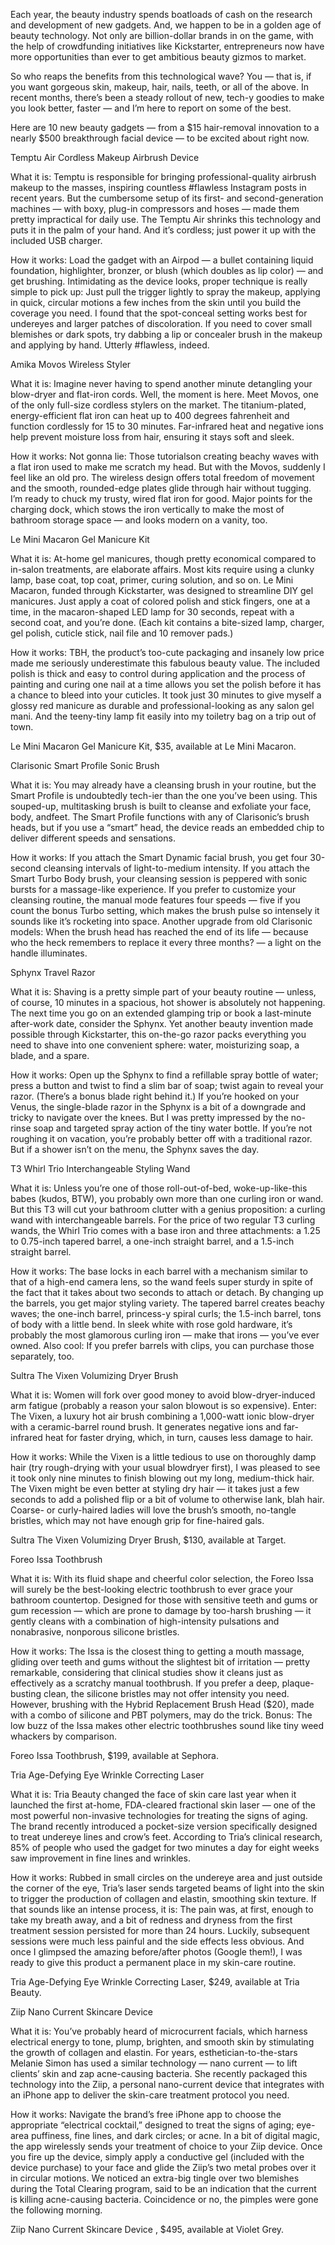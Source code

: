 Each year, the beauty industry spends boatloads of cash on the research and development of new gadgets. And, we happen to be in a golden age of beauty technology. Not only are billion-dollar brands in on the game, with the help of crowdfunding initiatives like Kickstarter, entrepreneurs now have more opportunities than ever to get ambitious beauty gizmos to market.

So who reaps the benefits from this technological wave? You — that is, if you want gorgeous skin, makeup, hair, nails, teeth, or all of the above. In recent months, there’s been a steady rollout of new, tech-y goodies to make you look better, faster — and I’m here to report on some of the best.

Here are 10 new beauty gadgets — from a $15 hair-removal innovation to a nearly $500 breakthrough facial device — to be excited about right now.

Temptu Air Cordless Makeup Airbrush Device

What it is: Temptu is responsible for bringing professional-quality airbrush makeup to the masses, inspiring countless #flawless Instagram posts in recent years. But the cumbersome setup of its first- and second-generation machines — with boxy, plug-in compressors and hoses — made them pretty impractical for daily use. The Temptu Air shrinks this technology and puts it in the palm of your hand. And it’s cordless; just power it up with the included USB charger.

How it works: Load the gadget with an Airpod — a bullet containing liquid foundation, highlighter, bronzer, or blush (which doubles as lip color) — and get brushing. Intimidating as the device looks, proper technique is really simple to pick up: Just pull the trigger lightly to spray the makeup, applying in quick, circular motions a few inches from the skin until you build the coverage you need. I found that the spot-conceal setting works best for undereyes and larger patches of discoloration. If you need to cover small blemishes or dark spots, try dabbing a lip or concealer brush in the makeup and applying by hand. Utterly #flawless, indeed.

Amika Movos Wireless Styler

What it is: Imagine never having to spend another minute detangling your blow-dryer and flat-iron cords. Well, the moment is here. Meet Movos, one of the only full-size cordless stylers on the market. The titanium-plated, energy-efficient flat iron can heat up to 400 degrees fahrenheit and function cordlessly for 15 to 30 minutes. Far-infrared heat and negative ions help prevent moisture loss from hair, ensuring it stays soft and sleek.

How it works: Not gonna lie: Those tutorialson creating beachy waves with a flat iron used to make me scratch my head. But with the Movos, suddenly I feel like an old pro. The wireless design offers total freedom of movement and the smooth, rounded-edge plates glide through hair without tugging. I’m ready to chuck my trusty, wired flat iron for good. Major points for the charging dock, which stows the iron vertically to make the most of bathroom storage space — and looks modern on a vanity, too.

Le Mini Macaron Gel Manicure Kit

What it is: At-home gel manicures, though pretty economical compared to in-salon treatments, are elaborate affairs. Most kits require using a clunky lamp, base coat, top coat, primer, curing solution, and so on. Le Mini Macaron, funded through Kickstarter, was designed to streamline DIY gel manicures. Just apply a coat of colored polish and stick fingers, one at a time, in the macaron-shaped LED lamp for 30 seconds, repeat with a second coat, and you’re done. (Each kit contains a bite-sized lamp, charger, gel polish, cuticle stick, nail file and 10 remover pads.)

How it works: TBH, the product’s too-cute packaging and insanely low price made me seriously underestimate this fabulous beauty value. The included polish is thick and easy to control during application and the process of painting and curing one nail at a time allows you set the polish before it has a chance to bleed into your cuticles. It took just 30 minutes to give myself a glossy red manicure as durable and professional-looking as any salon gel mani. And the teeny-tiny lamp fit easily into my toiletry bag on a trip out of town.

Le Mini Macaron Gel Manicure Kit, $35, available at Le Mini Macaron.

Clarisonic Smart Profile Sonic Brush

What it is: You may already have a cleansing brush in your routine, but the Smart Profile is undoubtedly tech-ier than the one you’ve been using. This souped-up, multitasking brush is built to cleanse and exfoliate your face, body, andfeet. The Smart Profile functions with any of Clarisonic’s brush heads, but if you use a “smart” head, the device reads an embedded chip to deliver different speeds and sensations.

How it works: If you attach the Smart Dynamic facial brush, you get four 30-second cleansing intervals of light-to-medium intensity. If you attach the Smart Turbo Body brush, your cleansing session is peppered with sonic bursts for a massage-like experience. If you prefer to customize your cleansing routine, the manual mode features four speeds — five if you count the bonus Turbo setting, which makes the brush pulse so intensely it sounds like it’s rocketing into space. Another upgrade from old Clarisonic models: When the brush head has reached the end of its life — because who the heck remembers to replace it every three months? — a light on the handle illuminates.

Sphynx Travel Razor

What it is: Shaving is a pretty simple part of your beauty routine — unless, of course, 10 minutes in a spacious, hot shower is absolutely not happening. The next time you go on an extended glamping trip or book a last-minute after-work date, consider the Sphynx. Yet another beauty invention made possible through Kickstarter, this on-the-go razor packs everything you need to shave into one convenient sphere: water, moisturizing soap, a blade, and a spare.

How it works: Open up the Sphynx to find a refillable spray bottle of water; press a button and twist to find a slim bar of soap; twist again to reveal your razor. (There’s a bonus blade right behind it.) If you’re hooked on your Venus, the single-blade razor in the Sphynx is a bit of a downgrade and tricky to navigate over the knees. But I was pretty impressed by the no-rinse soap and targeted spray action of the tiny water bottle. If you’re not roughing it on vacation, you’re probably better off with a traditional razor. But if a shower isn’t on the menu, the Sphynx saves the day.

T3 Whirl Trio Interchangeable Styling Wand

What it is: Unless you’re one of those roll-out-of-bed, woke-up-like-this babes (kudos, BTW), you probably own more than one curling iron or wand. But this T3 will cut your bathroom clutter with a genius proposition: a curling wand with interchangeable barrels. For the price of two regular T3 curling wands, the Whirl Trio comes with a base iron and three attachments: a 1.25 to 0.75-inch tapered barrel, a one-inch straight barrel, and a 1.5-inch straight barrel.

How it works: The base locks in each barrel with a mechanism similar to that of a high-end camera lens, so the wand feels super sturdy in spite of the fact that it takes about two seconds to attach or detach. By changing up the barrels, you get major styling variety. The tapered barrel creates beachy waves; the one-inch barrel, princess-y spiral curls; the 1.5-inch barrel, tons of body with a little bend. In sleek white with rose gold hardware, it’s probably the most glamorous curling iron — make that irons — you’ve ever owned. Also cool: If you prefer barrels with clips, you can purchase those separately, too.

Sultra The Vixen Volumizing Dryer Brush

What it is: Women will fork over good money to avoid blow-dryer-induced arm fatigue (probably a reason your salon blowout is so expensive). Enter: The Vixen, a luxury hot air brush combining a 1,000-watt ionic blow-dryer with a ceramic-barrel round brush. It generates negative ions and far-infrared heat for faster drying, which, in turn, causes less damage to hair.

How it works: While the Vixen is a little tedious to use on thoroughly damp hair (try rough-drying with your usual blowdryer first), I was pleased to see it took only nine minutes to finish blowing out my long, medium-thick hair. The Vixen might be even better at styling dry hair — it takes just a few seconds to add a polished flip or a bit of volume to otherwise lank, blah hair. Coarse- or curly-haired ladies will love the brush’s smooth, no-tangle bristles, which may not have enough grip for fine-haired gals.

Sultra The Vixen Volumizing Dryer Brush, $130, available at Target.

Foreo Issa Toothbrush

What it is: With its fluid shape and cheerful color selection, the Foreo Issa will surely be the best-looking electric toothbrush to ever grace your bathroom countertop. Designed for those with sensitive teeth and gums or gum recession — which are prone to damage by too-harsh brushing — it gently cleans with a combination of high-intensity pulsations and nonabrasive, nonporous silicone bristles.

How it works: The Issa is the closest thing to getting a mouth massage, gliding over teeth and gums without the slightest bit of irritation — pretty remarkable, considering that clinical studies show it cleans just as effectively as a scratchy manual toothbrush. If you prefer a deep, plaque-busting clean, the silicone bristles may not offer intensity you need. However, brushing with the Hybrid Replacement Brush Head ($20), made with a combo of silicone and PBT polymers, may do the trick. Bonus: The low buzz of the Issa makes other electric toothbrushes sound like tiny weed whackers by comparison.

Foreo Issa Toothbrush, $199, available at Sephora.

Tria Age-Defying Eye Wrinkle Correcting Laser

What it is: Tria Beauty changed the face of skin care last year when it launched the first at-home, FDA-cleared fractional skin laser — one of the most powerful non-invasive technologies for treating the signs of aging. The brand recently introduced a pocket-size version specifically designed to treat undereye lines and crow’s feet. According to Tria’s clinical research, 85% of people who used the gadget for two minutes a day for eight weeks saw improvement in fine lines and wrinkles.

How it works: Rubbed in small circles on the undereye area and just outside the corner of the eye, Tria’s laser sends targeted beams of light into the skin to trigger the production of collagen and elastin, smoothing skin texture. If that sounds like an intense process, it is: The pain was, at first, enough to take my breath away, and a bit of redness and dryness from the first treatment session persisted for more than 24 hours. Luckily, subsequent sessions were much less painful and the side effects less obvious. And once I glimpsed the amazing before/after photos (Google them!), I was ready to give this product a permanent place in my skin-care routine.

Tria Age-Defying Eye Wrinkle Correcting Laser, $249, available at Tria Beauty.

Ziip Nano Current Skincare Device

What it is: You’ve probably heard of microcurrent facials, which harness electrical energy to tone, plump, brighten, and smooth skin by stimulating the growth of collagen and elastin. For years, esthetician-to-the-stars Melanie Simon has used a similar technology — nano current — to lift clients’ skin and zap acne-causing bacteria. She recently packaged this technology into the Ziip, a personal nano-current device that integrates with an iPhone app to deliver the skin-care treatment protocol you need.

How it works: Navigate the brand’s free iPhone app to choose the appropriate “electrical cocktail,” designed to treat the signs of aging; eye-area puffiness, fine lines, and dark circles; or acne. In a bit of digital magic, the app wirelessly sends your treatment of choice to your Ziip device. Once you fire up the device, simply apply a conductive gel (included with the device purchase) to your face and glide the Ziip’s two metal probes over it in circular motions. We noticed an extra-big tingle over two blemishes during the Total Clearing program, said to be an indication that the current is killing acne-causing bacteria. Coincidence or no, the pimples were gone the following morning.

Ziip Nano Current Skincare Device , $495, available at Violet Grey.